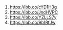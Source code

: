 1. https://ibb.co/cYD1H3g
2. https://ibb.co/JndHVPC 
3. https://ibb.co/YZLLS7y
4. https://ibb.co/9b1RtJw
